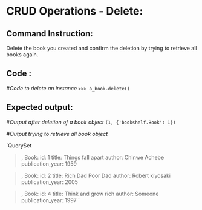# CRUD Operations - Delete: 

## Command Instruction: 
Delete the book you created and confirm the deletion by trying to retrieve all books again.

## Code : 

#*Code to delete an instance*
`>>> a_book.delete()`


## Expected output:
#*Output after deletion of a book object*
`(1, {'bookshelf.Book': 1})
`

#*Output trying to retrieve all book object*

`QuerySet 
>, Book: id: 1
title: Things fall apart
author: Chinwe Achebe
publication_year: 1959

>, Book: id: 2
title: Rich Dad Poor Dad
author: Robert kiyosaki
publication_year: 2005

>, Book: id: 4
title: Think and grow rich
author: Someone
publication_year: 1997
`